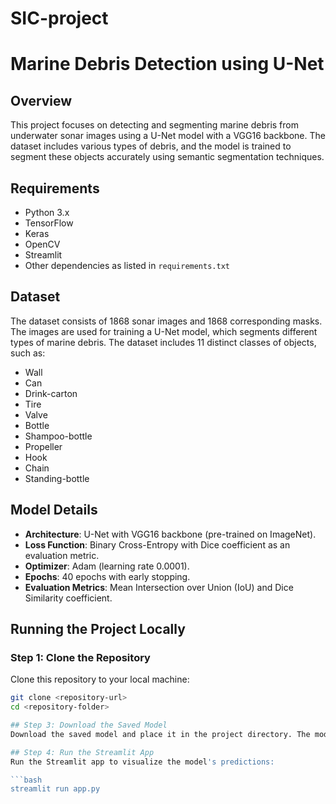# SIC-project
# Marine Debris Detection using U-Net

## Overview
This project focuses on detecting and segmenting marine debris from underwater sonar images using a U-Net model with a VGG16 backbone. The dataset includes various types of debris, and the model is trained to segment these objects accurately using semantic segmentation techniques.

## Requirements
- Python 3.x
- TensorFlow
- Keras
- OpenCV
- Streamlit
- Other dependencies as listed in `requirements.txt`

## Dataset
The dataset consists of 1868 sonar images and 1868 corresponding masks. The images are used for training a U-Net model, which segments different types of marine debris. The dataset includes 11 distinct classes of objects, such as:
- Wall
- Can
- Drink-carton
- Tire
- Valve
- Bottle
- Shampoo-bottle
- Propeller
- Hook
- Chain
- Standing-bottle

## Model Details
- **Architecture**: U-Net with VGG16 backbone (pre-trained on ImageNet).
- **Loss Function**: Binary Cross-Entropy with Dice coefficient as an evaluation metric.
- **Optimizer**: Adam (learning rate 0.0001).
- **Epochs**: 40 epochs with early stopping.
- **Evaluation Metrics**: Mean Intersection over Union (IoU) and Dice Similarity coefficient.

## Running the Project Locally

### Step 1: Clone the Repository
Clone this repository to your local machine:
```bash
git clone <repository-url>
cd <repository-folder>

## Step 3: Download the Saved Model
Download the saved model and place it in the project directory. The model should be named `model.h5` or another appropriate name based on your setup.

## Step 4: Run the Streamlit App
Run the Streamlit app to visualize the model's predictions:

```bash
streamlit run app.py

